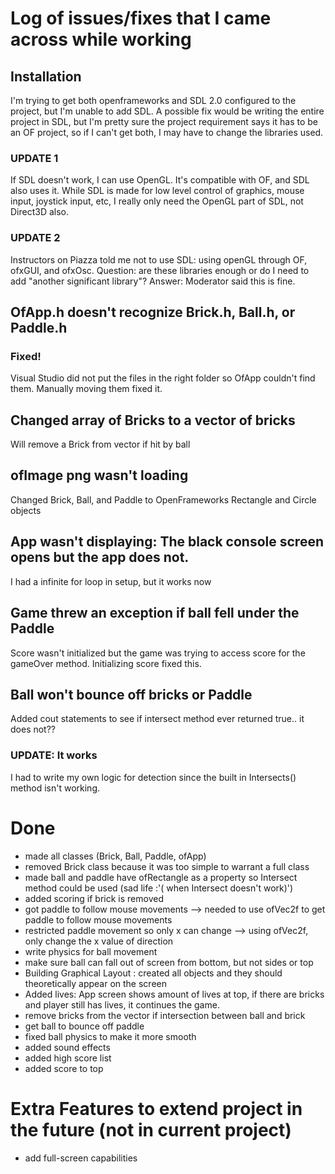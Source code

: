 # Log of issues/fixes that I came across while working
## Installation
I'm trying to get both openframeworks and SDL 2.0 configured to the project, but I'm unable to add SDL.
A possible fix would be writing the entire project in SDL, but I'm pretty sure the project requirement says it has to be an OF project,
so if I can't get both, I may have to change the libraries used.
### UPDATE 1
If SDL doesn't work, I can use OpenGL. It's compatible with OF, and SDL also uses it. While SDL is made for low level control of graphics, mouse input, joystick input, etc, I really only need the OpenGL part of SDL, not Direct3D also.
### UPDATE 2
Instructors on Piazza told me not to use SDL: using openGL through OF, ofxGUI, and ofxOsc.
Question: are these libraries enough or do I need to add "another significant library"?
Answer: Moderator said this is fine.

## OfApp.h doesn't recognize Brick.h, Ball.h, or Paddle.h
### Fixed!
Visual Studio did not put the files in the right folder so OfApp couldn't find them. Manually moving them fixed it.

## Changed array of Bricks to a vector of bricks
Will remove a Brick from vector if hit by ball

## ofImage png wasn't loading
Changed Brick, Ball, and Paddle to OpenFrameworks Rectangle and Circle objects

## App wasn't displaying: The black console screen opens but the app does not.
I had a infinite for loop in setup, but it works now

## Game threw an exception if ball fell under the Paddle
Score wasn't initialized but the game was trying to access score for the gameOver method. Initializing score fixed this.

## Ball won't bounce off bricks or Paddle
Added cout statements to see if intersect method ever returned true.. it does not??
### UPDATE: It works
I had to write my own logic for detection since the built in Intersects() method isn't working.

# Done
* made all classes (Brick, Ball, Paddle, ofApp)
* removed Brick class because it was too simple to warrant a full class
* made ball and paddle have ofRectangle as a property so Intersect method could be used (sad life :'( when Intersect doesn't work)')
* added scoring if brick is removed
* got paddle to follow mouse movements --> needed to use ofVec2f to get paddle to follow mouse movements
* restricted paddle movement so only x can change --> using ofVec2f, only change the x value of direction
* write physics for ball movement
* make sure ball can fall out of screen from bottom, but not sides or top
* Building Graphical Layout : created all objects and they should theoretically appear on the screen
* Added lives: App screen shows amount of lives at top, if there are bricks and player still has lives, it continues the game.
* remove bricks from the vector if intersection between ball and brick
* get ball to bounce off paddle
* fixed ball physics to make it more smooth
* added sound effects
* added high score list
* added score to top

# Extra Features to extend project in the future (not in current project)
* add full-screen capabilities
